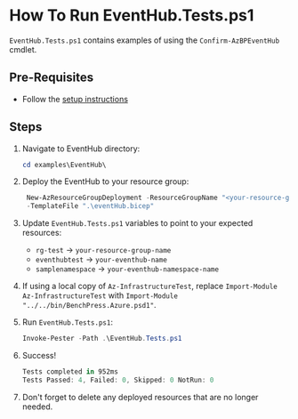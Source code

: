 # How To Run EventHub.Tests.ps1

`EventHub.Tests.ps1` contains examples of using the `Confirm-AzBPEventHub` cmdlet.

## Pre-Requisites

- Follow the [setup instructions](../README.md)

## Steps

1. Navigate to EventHub directory:

   ```Powershell
   cd examples\EventHub\
   ```

1. Deploy the EventHub to your resource group:

   ```Powershell
    New-AzResourceGroupDeployment -ResourceGroupName "<your-resource-group-name>"`
    -TemplateFile ".\eventHub.bicep"
   ```

1. Update `EventHub.Tests.ps1` variables to point to your expected resources:

   - `rg-test` -> `your-resource-group-name`
   - `eventhubtest` -> `your-eventhub-name`
   - `samplenamespace` -> `your-eventhub-namespace-name`

1. If using a local copy of `Az-InfrastructureTest`, replace `Import-Module Az-InfrastructureTest` with
`Import-Module "../../bin/BenchPress.Azure.psd1"`.

1. Run `EventHub.Tests.ps1`:

   ```Powershell
   Invoke-Pester -Path .\EventHub.Tests.ps1
   ```

1. Success!

   ```Powershell
   Tests completed in 952ms
   Tests Passed: 4, Failed: 0, Skipped: 0 NotRun: 0
   ```

1. Don't forget to delete any deployed resources that are no longer needed.

